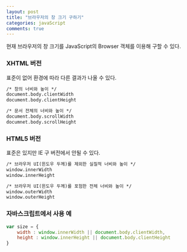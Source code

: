 ```yaml
---
layout: post
title: "브라우저의 창 크기 구하기"
categories: javaScript
comments: true
---
```


현재 브라우저의 창 크기를 JavaScript의 Browser 객체를 이용해 구할 수 있다.

### XHTML 버전
표준이 없어 환경에 따라 다른 결과가 나올 수 있다.

```html
/* 창의 너비와 높이 */
document.body.clientWidth
document.body.clientHeight

/* 문서 전체의 너비와 높이 */
document.body.scrollWidth
documnet.body.scrollHeight 
```

### HTML5 버전
표준은 있지만 IE 구 버전에서 안될 수 있다.

```html
/* 브라우저 UI(윈도우 두께)를 제외한 실질적 너비와 높이 */
window.innerWidth
window.innerHeight

/* 브라우저 UI(윈도우 두께)를 포험한 전체 너비와 높이 */
window.outerWidth
window.outerHeight
```

### 자바스크립트에서 사용 예

```javascript
var size = {
    width : window.innerWidth || document.body.clientWidth,
    height : window.innerHeight || document.body.clientHeight 
}
```

